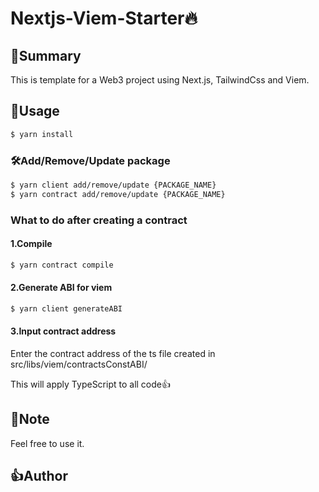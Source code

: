 # Nextjs-Viem-Starter🔥
## 👋Summary
This is template for a Web3 project using Next.js, TailwindCss and Viem.
## 🎉Usage

```bash
$ yarn install
```

### 🛠️Add/Remove/Update package

```bash
$ yarn client add/remove/update {PACKAGE_NAME}
$ yarn contract add/remove/update {PACKAGE_NAME}
```

### What to do after creating a contract
#### 1.Compile
```bash
$ yarn contract compile
```
#### 2.Generate ABI for viem
```bash
$ yarn client generateABI
```
#### 3.Input contract address
Enter the contract address of the ts file created in src/libs/viem/contractsConstABI/

This will apply TypeScript to all code👍

## 📑Note

Feel free to use it.

## 👍Author
